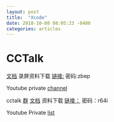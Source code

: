 ```yaml
---
layout: post
title:  "Xcode"
date: 2018-10-08 08:05:23 -0400
categories: articles
---
```

# CCTalk

[文档](https://docs.google.com/document/d/1SeC1ESJqJHWZPcwpf_DNjkx_l03fCC_7PmeEbGdCWqg/edit?usp=sharing)
录屏资料下载 [链接:](https://pan.baidu.com/s/1LGsq23odHJRMT14W5CIThQ) 
密码:zbep

Youtube private [channel](https://www.youtube.com/playlist?list=PLbhaS_83B97u_S47EeCvo_MLyQgfICpoq)


cctalk [群](https://www.cctalk.com/m/group/83785975)
[文档](https://drive.google.com/open?id=1uG2A6dxi-aSjVodx6ODvF-jjvJtGX0VA6RwQvdNdrbU)
资料下载 [链接：](https://pan.baidu.com/s/1LoMmZDxxoQCBlUJAYj2-8A)
密码：r64i

Youtube Private [list](https://www.youtube.com/playlist?list=PLbhaS_83B97sUNEg0XyotRLkyACZis0Kv)